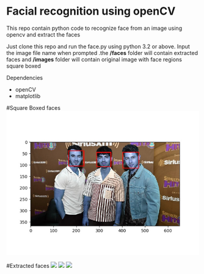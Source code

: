 # Facial recognition using openCV
This repo contain python code to recognize face from an image using opencv and extract the faces

Just clone this repo and run the face.py using python 3.2 or above. Input the image file name when prompted .the <b>/faces</b> folder 
will contain extracted faces and <b>/images</b> folder will contain original image with face regions square boxed

Dependencies 

<ul>
<li>openCV</li>
 <li>matplotlib</li>
</ul>

#Square Boxed faces
<img src='images/img8133.jpg' />

#Extracted faces
<img src='images/img8130.jpg' />
<img src='images/img8131.jpg' />
<img src='images/img8132.jpg' />




